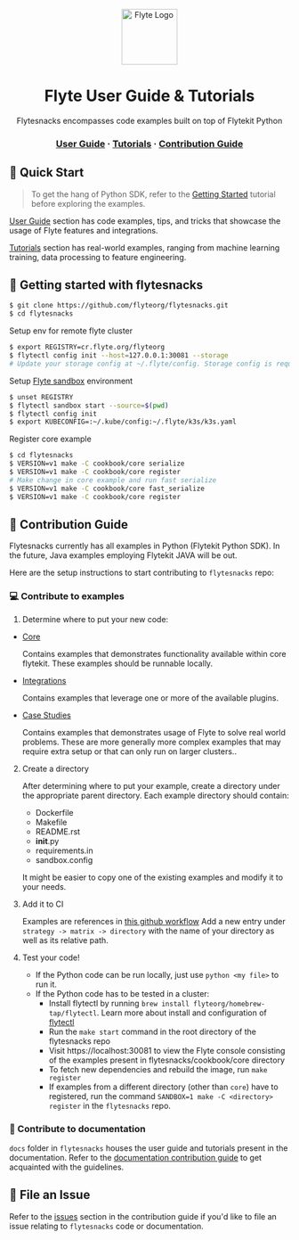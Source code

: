 <html>
    <p align="center"> 
        <img src="https://github.com/flyteorg/flyte/blob/master/rsts/images/flyte_circle_gradient_1_4x4.png" alt="Flyte Logo" width="100">
    </p>
    <h1 align="center">
        Flyte User Guide & Tutorials
    </h1>
    <p align="center">
        Flytesnacks encompasses code examples built on top of Flytekit Python
    </p>
    <h3 align="center">
        <a href="https://docs.flyte.org/projects/cookbook/en/latest/index.html">User Guide</a>
        <span> · </span>
        <a href="https://docs.flyte.org/projects/cookbook/en/latest/tutorials.html">Tutorials</a>
        <span> · </span>
        <a href="#contribution-guide">Contribution Guide</a>
    </h3>
</html>

<html>
    <h2 id="quick-start"> 
        🚀 Quick Start
    </h2>
</html>

> To get the hang of Python SDK, refer to the [Getting Started](https://docs.flyte.org/en/latest/getting_started.html) tutorial before exploring the examples.

[User Guide](https://docs.flyte.org/projects/cookbook/en/latest/index.html) section has code examples, tips, and tricks that showcase the usage of Flyte features and integrations.

[Tutorials](https://docs.flyte.org/projects/cookbook/en/latest/tutorials.html) section has real-world examples, ranging from machine learning training, data processing to feature engineering.

<html>
    <h2 id="contribution-guide"> 
        📖 Getting started with flytesnacks
    </h2>
</html>


```bash
$ git clone https://github.com/flyteorg/flytesnacks.git
$ cd flytesnacks
```

Setup env for remote flyte cluster
```bash
$ export REGISTRY=cr.flyte.org/flyteorg
$ flytectl config init --host=127.0.0.1:30081 --storage 
# Update your storage config at ~/.flyte/config. Storage config is required for registering fast serialize package
```

Setup [Flyte sandbox](https://docs.flyte.org/en/latest/deployment/sandbox.html#deployment-sandbox) environment
```bash
$ unset REGISTRY
$ flytectl sandbox start --source=$(pwd)
$ flytectl config init
$ export KUBECONFIG=:~/.kube/config:~/.flyte/k3s/k3s.yaml
```

Register core example
```bash
$ cd flytesnacks
$ VERSION=v1 make -C cookbook/core serialize
$ VERSION=v1 make -C cookbook/core register
# Make change in core example and run fast serialize 
$ VERSION=v1 make -C cookbook/core fast_serialize
$ VERSION=v1 make -C cookbook/core register 
```

<html>
    <h2 id="contribution-guide"> 
        📖 Contribution Guide
    </h2>
</html>

Flytesnacks currently has all examples in Python (Flytekit Python SDK). In the future, Java examples employing Flytekit JAVA will be out.

Here are the setup instructions to start contributing to `flytesnacks` repo:

### 💻 Contribute to examples

1. Determine where to put your new code:
  * [Core](https://github.com/flyteorg/blob/master/cookbook/core)
    
    Contains examples that demonstrates functionality available within core flytekit. These examples should be runnable
    locally.
    
  * [Integrations](https://github.com/flyteorg/blob/master/cookbook/integrations)

    Contains examples that leverage one or more of the available plugins.

  * [Case Studies](https://github.com/flyteorg/blob/master/cookbook/case_studies)

    Contains examples that demonstrates usage of Flyte to solve real world problems. These are more generally more complex
    examples that may require extra setup or that can only run on larger clusters..

2. Create a directory
   
   After determining where to put your example, create a directory under the appropriate parent directory. Each example
   directory should contain:
   
   * Dockerfile
   * Makefile
   * README.rst
   * __init__.py
   * requirements.in
   * sandbox.config
    
   It might be easier to copy one of the existing examples and modify it to your needs.

3. Add it to CI

   Examples are references in [this github workflow](https://github.com/flyteorg/flytesnacks/blob/master/.github/workflows/ghcr_push.yml)
   Add a new entry under ``strategy -> matrix -> directory`` with the name of your directory as well as its relative path.
   
4. Test your code!
    * If the Python code can be run locally, just use `python <my file>` to run it.
    * If the Python code has to be tested in a cluster:
        * Install flytectl by running `brew install flyteorg/homebrew-tap/flytectl`. Learn more about install and configuration of [flytectl](https://docs.flyte.org/projects/flytectl/en/latest/index.html) 
        * Run the `make start` command in the root directory of the flytesnacks repo
        * Visit https://localhost:30081 to view the Flyte console consisting of the examples present in flytesnacks/cookbook/core directory
        * To fetch new dependencies and rebuild the image, run `make register`
        * If examples from a different directory (other than `core`) have to registered, run the command `SANDBOX=1 make -C <directory> register` in the `flytesnacks` repo.

### 📝 Contribute to documentation

`docs` folder in `flytesnacks` houses the user guide and tutorials present in the documentation. Refer to the [documentation contribution guide](https://docs.flyte.org/en/latest/community/contribute.html#documentation) to get acquainted with the guidelines.

<html>
    <h2 id="file-an-issue"> 
        🐞 File an Issue
    </h2>
</html>

Refer to the [issues](https://docs.flyte.org/en/latest/community/contribute.html#issues) section in the contribution guide if you'd like to file an issue relating to `flytesnacks` code or documentation.
